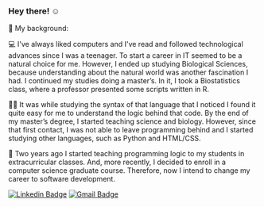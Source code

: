### Hey there! :relaxed:

📄 My background:

💻 I've always liked computers and I've read and followed technological advances since I was a teenager. To start a career in IT seemed to be a natural choice for me. However, I ended up studying Biological Sciences, because understanding about the natural world was another fascination I had. I continued my studies doing a master’s. In it, I took a Biostatistics class, where a professor presented some scripts written in R.

👨‍💻 It was while studying the syntax of that language that I noticed I found it quite easy for me to understand the logic behind that code. By the end of my master’s degree, I started teaching science and biology. However, since that first contact, I was not able to leave programming behind and I started studying other languages, such as Python and HTML/CSS.

📓 Two years ago I started teaching programming logic to my students in extracurricular classes. And, more recently, I decided to enroll in a computer science graduate course. Therefore, now I intend to change my career to software development.

[![Linkedin Badge](https://img.shields.io/badge/-LinkedIn-blue?style=flat-square&logo=Linkedin&logoColor=white&link=https://www.linkedin.com/in/hedenica/)](https://www.linkedin.com/in/emersondevelops/) [![Gmail Badge](https://img.shields.io/badge/-Gmail-c14438?style=flat-square&logo=Gmail&logoColor=white&link=mailto:emersondevelops@gmail.com)](mailto:emersondevelops@gmail.com)
